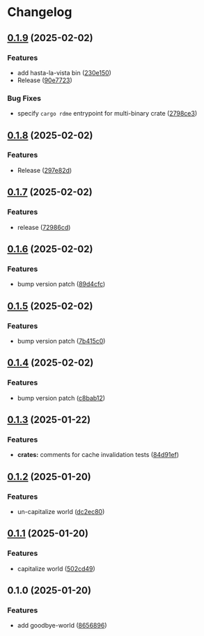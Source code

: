 # Changelog

## [0.1.9](https://github.com/0xangelo/cargo-workspace-template/compare/goodbye-world-v0.1.8...goodbye-world-v0.1.9) (2025-02-02)


### Features

* add hasta-la-vista bin ([230e150](https://github.com/0xangelo/cargo-workspace-template/commit/230e15067445a2ee830739ea1570699e5f03a807))
* Release ([90e7723](https://github.com/0xangelo/cargo-workspace-template/commit/90e772375ec75ec1fb8bc3ea47ea299e5af937bb))


### Bug Fixes

* specify `cargo rdme` entrypoint for multi-binary crate ([2798ce3](https://github.com/0xangelo/cargo-workspace-template/commit/2798ce33cf354b0eee6b9dfeeb2c2df947be9ad3))

## [0.1.8](https://github.com/0xangelo/cargo-workspace-template/compare/goodbye-world-v0.1.7...goodbye-world-v0.1.8) (2025-02-02)


### Features

* Release ([297e82d](https://github.com/0xangelo/cargo-workspace-template/commit/297e82d9e66e281e22d62ea9fa72123b1acd707a))

## [0.1.7](https://github.com/0xangelo/cargo-workspace-template/compare/goodbye-world-v0.1.6...goodbye-world-v0.1.7) (2025-02-02)


### Features

* release ([72986cd](https://github.com/0xangelo/cargo-workspace-template/commit/72986cd011eb81444f5cad10be660fd56e9d3077))

## [0.1.6](https://github.com/0xangelo/cargo-workspace-template/compare/goodbye-world-v0.1.5...goodbye-world-v0.1.6) (2025-02-02)


### Features

* bump version patch ([89d4cfc](https://github.com/0xangelo/cargo-workspace-template/commit/89d4cfcc9f2dbafd0e05174e4e9bb82296de687d))

## [0.1.5](https://github.com/0xangelo/cargo-workspace-template/compare/goodbye-world-v0.1.4...goodbye-world-v0.1.5) (2025-02-02)


### Features

* bump version patch ([7b415c0](https://github.com/0xangelo/cargo-workspace-template/commit/7b415c0ca2d71f24c19b05332425dabc7a8e4d12))

## [0.1.4](https://github.com/0xangelo/cargo-workspace-template/compare/goodbye-world-v0.1.3...goodbye-world-v0.1.4) (2025-02-02)


### Features

* bump version patch ([c8bab12](https://github.com/0xangelo/cargo-workspace-template/commit/c8bab121d95f8e2fe6c0fdb2314d53b3dec5eaab))

## [0.1.3](https://github.com/0xangelo/cargo-workspace-template/compare/goodbye-world-v0.1.2...goodbye-world-v0.1.3) (2025-01-22)


### Features

* **crates:** comments for cache invalidation tests ([84d91ef](https://github.com/0xangelo/cargo-workspace-template/commit/84d91efd6a4fce76f1e46d3c82a29d78dd960c69))

## [0.1.2](https://github.com/0xangelo/cargo-workspace-template/compare/goodbye-world-v0.1.1...goodbye-world-v0.1.2) (2025-01-20)


### Features

* un-capitalize world ([dc2ec80](https://github.com/0xangelo/cargo-workspace-template/commit/dc2ec804b17a9d0e5e793741a667a18220702b1e))

## [0.1.1](https://github.com/0xangelo/cargo-workspace-template/compare/goodbye-world-v0.1.0...goodbye-world-v0.1.1) (2025-01-20)


### Features

* capitalize world ([502cd49](https://github.com/0xangelo/cargo-workspace-template/commit/502cd49fab254c99b670bb0d393c8838b3351fa9))

## 0.1.0 (2025-01-20)


### Features

* add goodbye-world ([8656896](https://github.com/0xangelo/cargo-workspace-template/commit/8656896d695549153c4887a9fb20143b9e7d0985))
